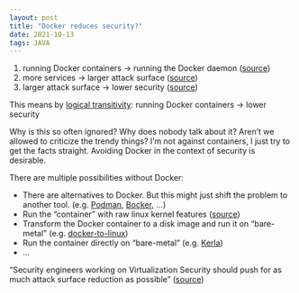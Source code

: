 ```yaml
---
layout: post
title: "Docker reduces security?"
date: 2021-10-13
tags: JAVA
---
```


1. running Docker containers -> running the Docker daemon ([source](https://docs.docker.com/engine/security/#docker-daemon-attack-surface))
2. more services -> larger attack surface ([source](https://www.cs.cmu.edu/afs/cs/usr/wing/www/publications/ManadhataWing04.pdf))
3. larger attack surface -> lower security ([source](https://en.wikipedia.org/wiki/Attack_surface))

This means by [logical transitivity](https://en.wikipedia.org/wiki/Transitive_relation):
running Docker containers -> lower security

Why is this so often ignored?
Why does nobody talk about it?
Aren’t we allowed to criticize the trendy things?
I’m not against containers, I just try to get the facts straight.
Avoiding Docker in the context of security is desirable.

There are multiple possibilities without Docker:

* There are alternatives to Docker. But this might just shift the problem to another tool. (e.g. [Podman](https://podman.io), [Bocker](https://github.com/p8952/bocker), ...)
* Run the “container” with raw linux kernel features ([source](https://platform.sh/blog/2020/the-container-is-a-lie/))
* Transform the Docker container to a disk image and run it on “bare-metal” (e.g. [docker-to-linux](https://iximiuz.com/en/posts/from-docker-container-to-bootable-linux-disk-image/))
* Run the container directly on “bare-metal” (e.g. [Kerla](https://github.com/nuta/kerla#running-a-docker-image-experimental))
* …

“Security engineers working on Virtualization Security should push for as much attack surface reduction as possible” ([source](https://googleprojectzero.blogspot.com/2021/06/an-epyc-escape-case-study-of-kvm.html#h.jz5frebdego5))